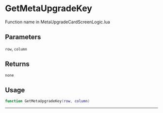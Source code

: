 # GetMetaUpgradeKey
Function name in MetaUpgradeCardScreenLogic.lua
## Parameters
`row`, `column`
## Returns
`none`
## Usage
```lua
function GetMetaUpgradeKey(row, column)
```
---
